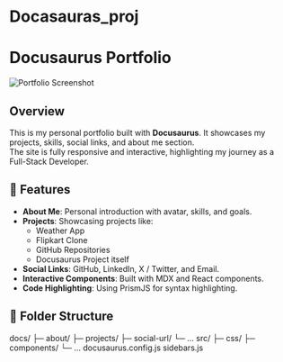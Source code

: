 # Docasauras_proj

# Docusaurus Portfolio

![Portfolio Screenshot](img/screenshot.png) <!-- optional, replace with your screenshot -->

## Overview
This is my personal portfolio built with **Docusaurus**. It showcases my projects, skills, social links, and about me section.  
The site is fully responsive and interactive, highlighting my journey as a Full-Stack Developer.

## 🚀 Features
- **About Me**: Personal introduction with avatar, skills, and goals.
- **Projects**: Showcasing projects like:
  - Weather App
  - Flipkart Clone
  - GitHub Repositories
  - Docusaurus Project itself
- **Social Links**: GitHub, LinkedIn, X / Twitter, and Email.
- **Interactive Components**: Built with MDX and React components.
- **Code Highlighting**: Using PrismJS for syntax highlighting.

## 📂 Folder Structure

docs/
├─ about/
├─ projects/
├─ social-url/
└─ ...
src/
├─ css/
├─ components/
└─ ...
docusaurus.config.js
sidebars.js
